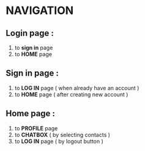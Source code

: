 # NAVIGATION
## Login page :
1. to **sign in** page
1. to **HOME** page
## Sign in page :
1. to **LOG IN** page ( when already have an account )
1. to **HOME** page ( after creating new account )
## Home page :
1. to **PROFILE** page 
1. to **CHATBOX** ( by selecting contacts )
1. to **LOG IN** page ( by logout button )
   